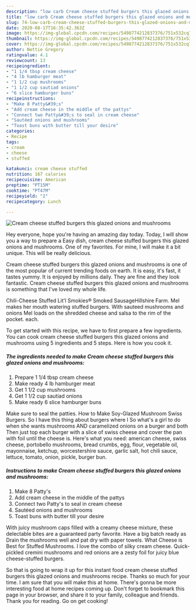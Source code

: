 ```yaml
---
description: "low carb Cream cheese stuffed burgers this glazed onions and mushrooms | how to make the best Cream cheese stuffed burgers this glazed onions and mushrooms"
title: "low carb Cream cheese stuffed burgers this glazed onions and mushrooms | how to make the best Cream cheese stuffed burgers this glazed onions and mushrooms"
slug: 74-low-carb-cream-cheese-stuffed-burgers-this-glazed-onions-and-mushrooms-how-to-make-the-best-cream-cheese-stuffed-burgers-this-glazed-onions-and-mushrooms
date: 2020-08-17T16:35:42.363Z
image: https://img-global.cpcdn.com/recipes/5498774212837376/751x532cq70/cream-cheese-stuffed-burgers-this-glazed-onions-and-mushrooms-recipe-main-photo.jpg
thumbnail: https://img-global.cpcdn.com/recipes/5498774212837376/751x532cq70/cream-cheese-stuffed-burgers-this-glazed-onions-and-mushrooms-recipe-main-photo.jpg
cover: https://img-global.cpcdn.com/recipes/5498774212837376/751x532cq70/cream-cheese-stuffed-burgers-this-glazed-onions-and-mushrooms-recipe-main-photo.jpg
author: Nettie Gregory
ratingvalue: 4.1
reviewcount: 13
recipeingredient:
- "1 1/4 tbsp cream cheese"
- "4 lb hamburger meat"
- "1 1/2 cup mushrooms"
- "1 1/2 cup sautiad onions"
- "6 slice hamburger buns"
recipeinstructions:
- "Make 8 Patty&#39;s"
- "Add cream cheese in the middle of the pattys"
- "Connect two Patty&#39;s to seal in cream cheese"
- "Sautéed onions and mushrooms"
- "Toast buns with butter till your desire"
categories:
- Recipe
tags:
- cream
- cheese
- stuffed

katakunci: cream cheese stuffed 
nutrition: 167 calories
recipecuisine: American
preptime: "PT15M"
cooktime: "PT47M"
recipeyield: "2"
recipecategory: Lunch

---
```



![Cream cheese stuffed burgers this glazed onions and mushrooms](https://img-global.cpcdn.com/recipes/5498774212837376/751x532cq70/cream-cheese-stuffed-burgers-this-glazed-onions-and-mushrooms-recipe-main-photo.jpg)

Hey everyone, hope you're having an amazing day today. Today, I will show you a way to prepare a Easy dish, cream cheese stuffed burgers this glazed onions and mushrooms. One of my favorites. For mine, I will make it a bit unique. This will be really delicious.

Cream cheese stuffed burgers this glazed onions and mushrooms is one of the most popular of current trending foods on earth. It is easy, it's fast, it tastes yummy. It is enjoyed by millions daily. They are fine and they look fantastic. Cream cheese stuffed burgers this glazed onions and mushrooms is something that I've loved my whole life.

Chili-Cheese Stuffed Lit&#39;l Smokies® Smoked SausageHillshire Farm. Mel makes her mouth watering stuffed burgers. With sauteed mushrooms and onions Mel loads on the shredded cheese and salsa to the rim of the pocket. each.


To get started with this recipe, we have to first prepare a few ingredients. You can cook cream cheese stuffed burgers this glazed onions and mushrooms using 5 ingredients and 5 steps. Here is how you cook it.

<!--inarticleads1-->

##### The ingredients needed to make Cream cheese stuffed burgers this glazed onions and mushrooms:

1. Prepare 1 1/4 tbsp cream cheese
1. Make ready 4 lb hamburger meat
1. Get 1 1/2 cup mushrooms
1. Get 1 1/2 cup sautiad onions
1. Make ready 6 slice hamburger buns


Make sure to seal the patties. How to Make Soy-Glazed Mushroom Swiss Burgers. So I have this thing about burgers where I So what&#39;s a girl to do when she wants mushrooms AND caramelized onions on a burger and both Then just top each burger with a slice of swiss cheese and cover the pan with foil until the cheese is. Here&#39;s what you need: american cheese, swiss cheese, portobello mushrooms, bread crumbs, egg, flour, vegetable oil, mayonnaise, ketchup, worcestershire sauce, garlic salt, hot chili sauce, lettuce, tomato, onion, pickle, burger bun. 

<!--inarticleads2-->

##### Instructions to make Cream cheese stuffed burgers this glazed onions and mushrooms:

1. Make 8 Patty&#39;s
1. Add cream cheese in the middle of the pattys
1. Connect two Patty&#39;s to seal in cream cheese
1. Sautéed onions and mushrooms
1. Toast buns with butter till your desire


With juicy mushroom caps filled with a creamy cheese mixture, these delectable bites are a guaranteed party favorite. Have a big batch ready as Drain the mushrooms well and pat dry with paper towels. What Cheese is Best for Stuffed Mushrooms. I love the combo of silky cream cheese. Quick-pickled cremini mushrooms and red onions are a zesty foil for juicy blue cheese-stuffed burgers. 

So that is going to wrap it up for this instant food cream cheese stuffed burgers this glazed onions and mushrooms recipe. Thanks so much for your time. I am sure that you will make this at home. There's gonna be more interesting food at home recipes coming up. Don't forget to bookmark this page in your browser, and share it to your family, colleague and friends. Thank you for reading. Go on get cooking!
